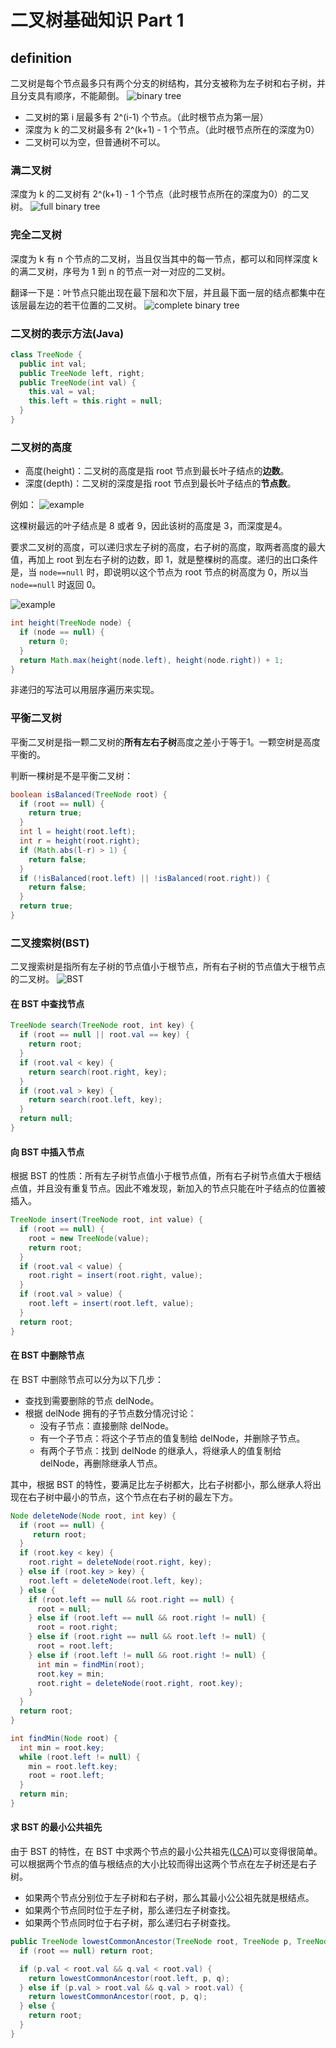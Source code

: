 # 二叉树基础知识 Part 1

## definition

二叉树是每个节点最多只有两个分支的树结构，其分支被称为左子树和右子树，并且分支具有顺序，不能颠倒。
![binary tree](../pic/binary-tree.png)

- 二叉树的第 i 层最多有 2^(i-1) 个节点。（此时根节点为第一层）
- 深度为 k 的二叉树最多有 2^(k+1) - 1 个节点。（此时根节点所在的深度为0）
- 二叉树可以为空，但普通树不可以。

### 满二叉树

深度为 k 的二叉树有 2^(k+1) - 1 个节点（此时根节点所在的深度为0）的二叉树。
![full binary tree](../pic/complete-full-binary-tree.jpg)

### 完全二叉树

深度为 k 有 n 个节点的二叉树，当且仅当其中的每一节点，都可以和同样深度 k 的满二叉树，序号为 1 到 n 的节点一对一对应的二叉树。

翻译一下是：叶节点只能出现在最下层和次下层，并且最下面一层的结点都集中在该层最左边的若干位置的二叉树。
![complete binary tree](../pic/complete-full-binary-tree.jpg)

### 二叉树的表示方法(Java)

``` java
class TreeNode {
  public int val;
  public TreeNode left, right;
  public TreeNode(int val) {
    this.val = val;
    this.left = this.right = null;
  }
}
```

### 二叉树的高度

- 高度(height)：二叉树的高度是指 root 节点到最长叶子结点的**边数**。
- 深度(depth)：二叉树的深度是指 root 节点到最长叶子结点的**节点数**。

例如：
![example](../pic/max-depth1.png)

这棵树最远的叶子结点是 8 或者 9，因此该树的高度是 3，而深度是4。

要求二叉树的高度，可以递归求左子树的高度，右子树的高度，取两者高度的最大值，再加上 root 到左右子树的边数，即 1，就是整棵树的高度。递归的出口条件是，当 `node==null` 时，即说明以这个节点为 root 节点的树高度为 0，所以当 `node==null` 时返回 0。

![example](../pic/max-depth2.png)

``` java
int height(TreeNode node) {
  if (node == null) {
    return 0;
  }
  return Math.max(height(node.left), height(node.right)) + 1;
}
```

非递归的写法可以用层序遍历来实现。

### 平衡二叉树

平衡二叉树是指一颗二叉树的**所有左右子树**高度之差小于等于1。一颗空树是高度平衡的。

判断一棵树是不是平衡二叉树：

``` java
boolean isBalanced(TreeNode root) {
  if (root == null) {
    return true;
  }
  int l = height(root.left);
  int r = height(root.right);
  if (Math.abs(l-r) > 1) {
    return false;
  }
  if (!isBalanced(root.left) || !isBalanced(root.right)) {
    return false;
  }
  return true;
}
```

### 二叉搜索树(BST)

二叉搜索树是指所有左子树的节点值小于根节点，所有右子树的节点值大于根节点的二叉树。
![BST](../pic/binary-search-tree.png)

#### 在 BST 中查找节点

``` java
TreeNode search(TreeNode root, int key) {
  if (root == null || root.val == key) {
    return root;
  }
  if (root.val < key) {
    return search(root.right, key);
  }
  if (root.val > key) {
    return search(root.left, key);
  }
  return null;
}
```

#### 向 BST 中插入节点

根据 BST 的性质：所有左子树节点值小于根节点值，所有右子树节点值大于根结点值，并且没有重复节点。因此不难发现，新加入的节点只能在叶子结点的位置被插入。

``` java
TreeNode insert(TreeNode root, int value) {
  if (root == null) {
    root = new TreeNode(value);
    return root;
  }
  if (root.val < value) {
    root.right = insert(root.right, value);
  }
  if (root.val > value) {
    root.left = insert(root.left, value);
  }
  return root;
}
```

#### 在 BST 中删除节点

在 BST 中删除节点可以分为以下几步：

- 查找到需要删除的节点 delNode。
- 根据 delNode 拥有的子节点数分情况讨论：
  - 没有子节点：直接删除 delNode。
  - 有一个子节点：将这个子节点的值复制给 delNode，并删除子节点。
  - 有两个子节点：找到 delNode 的继承人，将继承人的值复制给 delNode，再删除继承人节点。

其中，根据 BST 的特性，要满足比左子树都大，比右子树都小，那么继承人将出现在右子树中最小的节点，这个节点在右子树的最左下方。

``` java
Node deleteNode(Node root, int key) {
  if (root == null) {
     return root;
  }
  if (root.key < key) {
    root.right = deleteNode(root.right, key);
  } else if (root.key > key) {
    root.left = deleteNode(root.left, key);
  } else {
    if (root.left == null && root.right == null) {
      root = null;
    } else if (root.left == null && root.right != null) {
      root = root.right;
    } else if (root.right == null && root.left != null) {
      root = root.left;
    } else if (root.left != null && root.right != null) {
      int min = findMin(root);
      root.key = min;
      root.right = deleteNode(root.right, root.key);
    }
  }
  return root;
}

int findMin(Node root) {
  int min = root.key;
  while (root.left != null) {
    min = root.left.key;
    root = root.left;
  }
  return min;
}
```

#### 求 BST 的最小公共祖先

由于 BST 的特性，在 BST 中求两个节点的最小公共祖先([LCA](https://en.wikipedia.org/wiki/Lowest_common_ancestor))可以变得很简单。可以根据两个节点的值与根结点的大小比较而得出这两个节点在左子树还是右子树。

- 如果两个节点分别位于左子树和右子树，那么其最小公公祖先就是根结点。
- 如果两个节点同时位于左子树，那么递归左子树查找。
- 如果两个节点同时位于右子树，那么递归右子树查找。

``` java
public TreeNode lowestCommonAncestor(TreeNode root, TreeNode p, TreeNode q) {
  if (root == null) return root;

  if (p.val < root.val && q.val < root.val) {
    return lowestCommonAncestor(root.left, p, q);
  } else if (p.val > root.val && q.val > root.val) {
    return lowestCommonAncestor(root, p, q);
  } else {
    return root;
  }
}
```